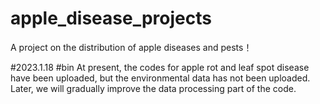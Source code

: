 # apple_disease_projects
A project on the distribution of apple diseases and pests！

#2023.1.18
#bin
At present, the codes for apple rot and leaf spot disease have been uploaded, but the environmental data has not been uploaded. Later, we will gradually improve the data processing part of the code.
